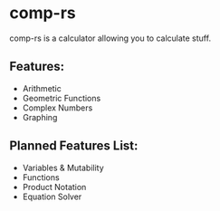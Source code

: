 # comp-rs
comp-rs is a calculator allowing you to calculate stuff.

## Features:
- Arithmetic
- Geometric Functions
- Complex Numbers
- Graphing

## Planned Features List:
- Variables & Mutability
- Functions
- Product Notation
- Equation Solver
